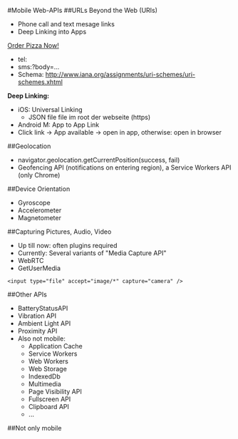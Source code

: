 #Mobile Web-APIs
##URLs Beyond the Web (URIs)
  - Phone call and text mesage links
  - Deep Linking into Apps

<a href="tel:+41791111111">Order Pizza Now!</a>

  - tel:<Number>
  - sms:<Number>?body=...
  - Schema: http://www.iana.org/assignments/uri-schemes/uri-schemes.xhtml

**Deep Linking:**
  - iOS: Universal Linking
    - JSON file file im root der webseite (https)
  - Android M: App to App Link
  - Click link -> App available -> open in app, otherwise: open in browser

##Geolocation
  - navigator.geolocation.getCurrentPosition(success, fail)
  - Geofencing API (notifications on entering region), a Service Workers API (only Chrome)

##Device Orientation
  - Gyroscope
  - Accelerometer
  - Magnetometer

##Capturing Pictures, Audio, Video
  - Up till now: often plugins required
  - Currently: Several variants of "Media Capture API"
- WebRTC
- GetUserMedia

~~~
<input type="file" accept="image/*" capture="camera" />
~~~


##Other APIs
  - BatteryStatusAPI
  - Vibration API
  - Ambient Light API
  - Proximity API
  - Also not mobile:
    - Application Cache
    - Service Workers
    - Web Workers
    - Web Storage
    - IndexedDb
    - Multimedia
    - Page Visibility API
    - Fullscreen API
    - Clipboard API
    - ...

##Not only mobile
